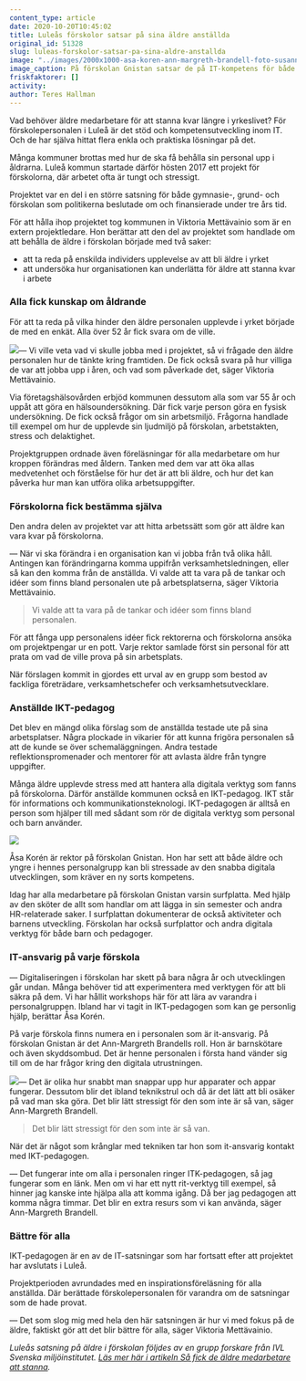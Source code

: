 ```yaml
---
content_type: article
date: 2020-10-20T10:45:02
title: Luleås förskolor satsar på sina äldre anställda
original_id: 51328
slug: luleas-forskolor-satsar-pa-sina-aldre-anstallda
image: "../images/2000x1000-asa-koren-ann-margreth-brandell-foto-susanne-lindholm-tt.jpg"
image_caption: På förskolan Gnistan satsar de på IT-kompetens för både barn och vuxna. I Ipad-baren får de allra yngsta välja musik med hjälp av QR-koder. Ann-Margreth Brandell, IT-ansvarig (till höger), visar rektor Åsa Korén. 
friskfaktorer: []
activity:
author: Teres Hallman
---
```


Vad behöver äldre medarbetare för att stanna kvar längre i yrkeslivet? För förskolepersonalen i Luleå är det stöd och kompetensutveckling inom IT. Och de har själva hittat flera enkla och praktiska lösningar på det.

Många kommuner brottas med hur de ska få behålla sin personal upp i åldrarna. Luleå kommun startade därför hösten 2017 ett projekt för förskolorna, där arbetet ofta är tungt och stressigt.

Projektet var en del i en större satsning för både gymnasie-, grund- och förskolan som politikerna beslutade om och finansierade under tre års tid.

För att hålla ihop projektet tog kommunen in Viktoria Mettävainio som är en extern projektledare. Hon berättar att den del av projektet som handlade om att behålla de äldre i förskolan började med två saker:

*   att ta reda på enskilda individers upplevelse av att bli äldre i yrket
*   att undersöka hur organisationen kan underlätta för äldre att stanna kvar i arbete

### Alla fick kunskap om åldrande

För att ta reda på vilka hinder den äldre personalen upplevde i yrket började de med en enkät. Alla över 52 år fick svara om de ville.

[![](https://www.suntarbetsliv.se/wp-content/uploads/2020/10/200x220-viktoria-mettavainio.jpg)](https://www.suntarbetsliv.se/wp-content/uploads/2020/10/200x220-viktoria-mettavainio.jpg)— Vi ville veta vad vi skulle jobba med i projektet, så vi frågade den äldre personalen hur de tänkte kring framtiden. De fick också svara på hur villiga de var att jobba upp i åren, och vad som påverkade det, säger Viktoria Mettävainio.

Via företagshälsovården erbjöd kommunen dessutom alla som var 55 år och uppåt att göra en hälsoundersökning. Där fick varje person göra en fysisk undersökning. De fick också frågor om sin arbetsmiljö. Frågorna handlade till exempel om hur de upplevde sin ljudmiljö på förskolan, arbetstakten, stress och delaktighet.

Projektgruppen ordnade även föreläsningar för alla medarbetare om hur kroppen förändras med åldern. Tanken med dem var att öka allas medvetenhet och förståelse för hur det är att bli äldre, och hur det kan påverka hur man kan utföra olika arbetsuppgifter.

### Förskolorna fick bestämma själva

Den andra delen av projektet var att hitta arbetssätt som gör att äldre kan vara kvar på förskolorna.

— När vi ska förändra i en organisation kan vi jobba från två olika håll. Antingen kan förändringarna komma uppifrån verksamhetsledningen, eller så kan den komma från de anställda. Vi valde att ta vara på de tankar och idéer som finns bland personalen ute på arbetsplatserna, säger Viktoria Mettävainio.

> Vi valde att ta vara på de tankar och idéer som finns bland personalen.

För att fånga upp personalens idéer fick rektorerna och förskolorna ansöka om projektpengar ur en pott. Varje rektor samlade först sin personal för att prata om vad de ville prova på sin arbetsplats.

När förslagen kommit in gjordes ett urval av en grupp som bestod av fackliga företrädare, verksamhetschefer och verksamhetsutvecklare.

### Anställde IKT-pedagog

Det blev en mängd olika förslag som de anställda testade ute på sina arbetsplatser. Några plockade in vikarier för att kunna frigöra personalen så att de kunde se över schemaläggningen. Andra testade reflektionspromenader och mentorer för att avlasta äldre från tyngre uppgifter.

Många äldre upplevde stress med att hantera alla digitala verktyg som fanns på förskolorna. Därför anställde kommunen också en IKT-pedagog. IKT står för informations och kommunikationsteknologi. IKT-pedagogen är alltså en person som hjälper till med sådant som rör de digitala verktyg som personal och barn använder.

[![](https://www.suntarbetsliv.se/wp-content/uploads/2020/10/750x400-asa-koren-foto-susanne-lindholm.jpg)](https://www.suntarbetsliv.se/wp-content/uploads/2020/10/750x400-asa-koren-foto-susanne-lindholm.jpg)

Åsa Korén är rektor på förskolan Gnistan. Hon har sett att både äldre och yngre i hennes personalgrupp kan bli stressade av den snabba digitala utvecklingen, som kräver en ny sorts kompetens.

Idag har alla medarbetare på förskolan Gnistan varsin surfplatta. Med hjälp av den sköter de allt som handlar om att lägga in sin semester och andra HR-relaterade saker. I surfplattan dokumenterar de också aktiviteter och barnens utveckling. Förskolan har också surfplattor och andra digitala verktyg för både barn och pedagoger.

### IT-ansvarig på varje förskola

— Digitaliseringen i förskolan har skett på bara några år och utvecklingen går undan. Många behöver tid att experimentera med verktygen för att bli säkra på dem. Vi har hållit workshops här för att lära av varandra i personalgruppen. Ibland har vi tagit in IKT-pedagogen som kan ge personlig hjälp, berättar Åsa Korén.

På varje förskola finns numera en i personalen som är it-ansvarig. På förskolan Gnistan är det Ann-Margreth Brandells roll. Hon är barnskötare och även skyddsombud. Det är henne personalen i första hand vänder sig till om de har frågor kring den digitala utrustningen.

[![](https://www.suntarbetsliv.se/wp-content/uploads/2020/10/200x220-ann-margreth-brandell-foto-susanne-lindholm-tt.jpg)](https://www.suntarbetsliv.se/wp-content/uploads/2020/10/200x220-ann-margreth-brandell-foto-susanne-lindholm-tt.jpg)— Det är olika hur snabbt man snappar upp hur apparater och appar fungerar. Dessutom blir det ibland teknikstrul och då är det lätt att bli osäker på vad man ska göra. Det blir lätt stressigt för den som inte är så van, säger Ann-Margreth Brandell.

> Det blir lätt stressigt för den som inte är så van.

När det är något som krånglar med tekniken tar hon som it-ansvarig kontakt med IKT-pedagogen.

— Det fungerar inte om alla i personalen ringer ITK-pedagogen, så jag fungerar som en länk. Men om vi har ett nytt rit-verktyg till exempel, så hinner jag kanske inte hjälpa alla att komma igång. Då ber jag pedagogen att komma några timmar. Det blir en extra resurs som vi kan använda, säger Ann-Margreth Brandell.

### Bättre för alla

IKT-pedagogen är en av de IT-satsningar som har fortsatt efter att projektet har avslutats i Luleå.

Projektperioden avrundades med en inspirationsföreläsning för alla anställda. Där berättade förskolepersonalen för varandra om de satsningar som de hade provat.

— Det som slog mig med hela den här satsningen är hur vi med fokus på de äldre, faktiskt gör att det blir bättre för alla, säger Viktoria Mettävainio.

_Luleås satsning på äldre i förskolan följdes av en grupp forskare från IVL Svenska miljöinstitutet._ _[Läs mer här i artikeln Så fick de äldre medarbetare att stanna](https://www.suntarbetsliv.se/forskning/ledarskap-och-organisation/sa-fick-de-aldre-medarbetare-att-stanna/)._

